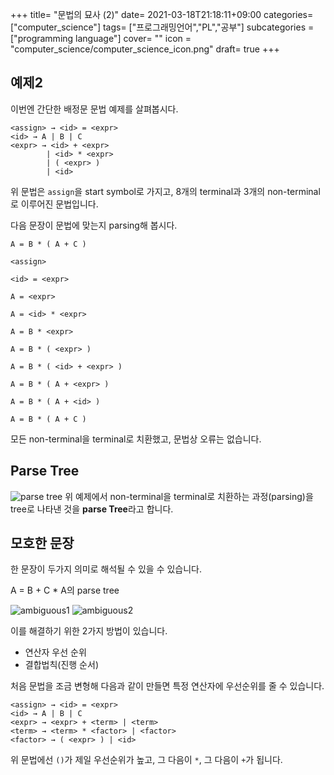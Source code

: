 +++
title= "문법의 묘사 (2)"
date= 2021-03-18T21:18:11+09:00
categories= ["computer_science"]
tags= ["프로그래밍언어","PL","공부"]
subcategories = ["programming language"]
cover= ""
icon = "computer_science/computer_science_icon.png"
draft= true
+++

## 예제2

이번엔 간단한 배정문 문법 예제를 살펴봅시다.
```BNF
<assign> → <id> = <expr>
<id> → A | B | C
<expr> → <id> + <expr>
        | <id> * <expr>
        | ( <expr> )
        | <id>
```

위 문법은 `assign`을 start symbol로 가지고, 8개의 terminal과 3개의 non-terminal로 이루어진 문법입니다.

다음 문장이 문법에 맞는지 parsing해 봅시다.

```
A = B * ( A + C )
```
```BNF
<assign>

<id> = <expr>

A = <expr>

A = <id> * <expr>

A = B * <expr>

A = B * ( <expr> )

A = B * ( <id> + <expr> )

A = B * ( A + <expr> )

A = B * ( A + <id> )

A = B * ( A + C )
```

모든 non-terminal을 terminal로 치환했고, 문법상 오류는 없습니다.

## Parse Tree
![parse tree](../images/parse-tree.jpg)
위 예제에서 non-terminal을 terminal로 치환하는 과정(parsing)을 tree로 나타낸 것을 **parse Tree**라고 합니다.

## 모호한 문장

한 문장이 두가지 의미로 해석될 수 있을 수 있습니다.

A = B + C * A의 parse tree

![ambiguous1](../images/ambiguous.jpg)
![ambiguous2](../images/ambiguous2.jpg)

이를 해결하기 위한 2가지 방법이 있습니다.
- 연산자 우선 순위
- 결합법칙(진행 순서)

처음 문법을 조금 변형해 다음과 같이 만들면 특정 연산자에 우선순위를 줄 수 있습니다.

```BNF
<assign> → <id> = <expr>
<id> → A | B | C
<expr> → <expr> + <term> | <term>
<term> → <term> * <factor> | <factor>
<factor> → ( <expr> ) | <id>
```

위 문법에선 `()`가 제일 우선순위가 높고, 그 다음이 `*`, 그 다음이 `+`가 됩니다.




